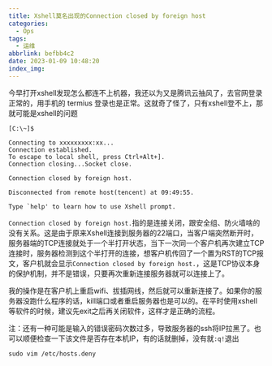 ```yaml
---
title: Xshell莫名出现的Connection closed by foreign host
categories:
  - Ops
tags:
  - 运维
abbrlink: befbb4c2
date: 2023-01-09 10:48:20
index_img:
---
```


<!-- more -->
<!-- categories:Dev、Ops、Study、Sth、News、work-->
<!-- tags: 
Python、MySQL、LeetCode、机器学习、Linux、Big Data、Java、BlockChain、Docker、Web 、分布式、
Maven、数据结构、JVM、JavaScript、Crontab、Shell、Ubuntu、VPN、NodeJS、String、VM、Hadoop、
Life、树莓派、Git、Hexo、算法、运维、网络、看法、电影、美学、写作、哲学、文档、绘画、前端、
历史、政治、社会、导购
 -->
今早打开xshell发现怎么都连不上机器，我还以为又是腾讯云抽风了，去官网登录正常的，用手机的 termius 登录也是正常。这就奇了怪了，只有xshell登不上，那就可能是xshell的问题

```
[C:\~]$ 

Connecting to xxxxxxxxx:xx...
Connection established.
To escape to local shell, press Ctrl+Alt+].
Connection closing...Socket close.

Connection closed by foreign host.

Disconnected from remote host(tencent) at 09:49:55.

Type `help' to learn how to use Xshell prompt.

```

`Connection closed by foreign host.`指的是连接关闭，跟安全组、防火墙啥的没有关系。这是由于原来Xshell连接到服务器的22端口，当客户端突然断开时，服务器端的TCP连接就处于一个半打开状态，当下一次同一个客户机再次建立TCP连接时，服务器检测到这个半打开的连接，想客户机传回了一个置为RST的TCP报文，客户机就会显示`Connection closed by foreign host.`，这是TCP协议本身的保护机制，并不是错误，只要再次重新连接服务器就可以连接上了。

我的操作是在客户机上重启wifi、拔插网线，然后就可以重新连接了。如果你的服务器没跑什么程序的话，kill端口或者重启服务器也是可以的。在平时使用xshell等软件的时候，建议先exit之后再关闭软件，这样才是正确的流程。

注：还有一种可能是输入的错误密码次数过多，导致服务器的ssh将IP拉黑了。也可以顺便检查一下该文件是否存在本机IP，有的话就删掉，没有就`:q!`退出

```
sudo vim /etc/hosts.deny
```


